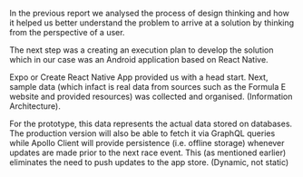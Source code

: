In the previous report we analysed the process of design thinking and how it helped us better understand the problem to arrive at a solution by thinking from the perspective of a user.

The next step was a creating an execution plan to develop the solution which in our case was an Android application based on React Native.

Expo or Create React Native App provided us with a head start. Next, sample data (which infact is real data from sources such as the Formula E website and provided resources) was collected and organised. (Information Architecture).

For the prototype, this data represents the actual data stored on databases.
The production version will also be able to fetch it via GraphQL queries while Apollo Client will provide persistence (i.e. offline storage) whenever updates are made prior to the next race event. This (as mentioned earlier) eliminates the need to push updates to the app store. (Dynamic, not static)
